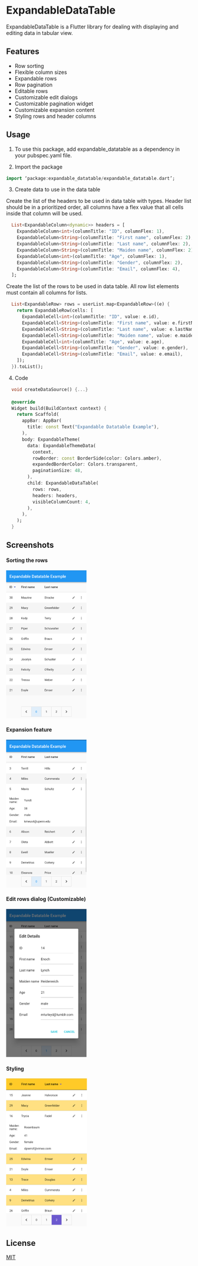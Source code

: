 # ExpandableDataTable

ExpandableDataTable is a Flutter library for dealing with displaying and editing data in tabular view. 

## Features

* Row sorting
* Flexible column sizes
* Expandable rows
* Row pagination
* Editable rows 
* Customizable edit dialogs
* Customizable pagination widget
* Customizable expansion content
* Styling rows and header columns


## Usage

1) To use this package, add expandable_datatable as a dependency in your pubspec.yaml file.

2) Import the package
```dart
import ‘package:expandable_datatable/expandable_datatable.dart’;
```

3) Create data to use in the data table

Create the list of the headers to be used in data table with types. Header list should be in a prioritized order, all columns have a flex value that all cells inside that column will be used.

```dart
  List<ExpandableColumn<dynamic>> headers = [
    ExpandableColumn<int>(columnTitle: "ID", columnFlex: 1),
    ExpandableColumn<String>(columnTitle: "First name", columnFlex: 2),
    ExpandableColumn<String>(columnTitle: "Last name", columnFlex: 2),
    ExpandableColumn<String>(columnTitle: "Maiden name", columnFlex: 2),
    ExpandableColumn<int>(columnTitle: "Age", columnFlex: 1),
    ExpandableColumn<String>(columnTitle: "Gender", columnFlex: 2),
    ExpandableColumn<String>(columnTitle: "Email", columnFlex: 4),
  ];
```

Create the list of the rows to be used in data table. All row list elements must contain all columns for lists. 


```dart
  List<ExpandableRow> rows = userList.map<ExpandableRow>((e) {
    return ExpandableRow(cells: [
      ExpandableCell<int>(columnTitle: "ID", value: e.id),
      ExpandableCell<String>(columnTitle: "First name", value: e.firstName),
      ExpandableCell<String>(columnTitle: "Last name", value: e.lastName),
      ExpandableCell<String>(columnTitle: "Maiden name", value: e.maidenName),
      ExpandableCell<int>(columnTitle: "Age", value: e.age),
      ExpandableCell<String>(columnTitle: "Gender", value: e.gender),
      ExpandableCell<String>(columnTitle: "Email", value: e.email),
    ]);
  }).toList();
```

4) Code

```dart
  void createDataSource() {...}

  @override
  Widget build(BuildContext context) {
    return Scaffold(
      appBar: AppBar(
        title: const Text("Expandable Datatable Example"),
      ),
      body: ExpandableTheme(
        data: ExpandableThemeData(
          context,
          rowBorder: const BorderSide(color: Colors.amber),
          expandedBorderColor: Colors.transparent,
          paginationSize: 48,
        ),
        child: ExpandableDataTable(
          rows: rows,
          headers: headers,
          visibleColumnCount: 4,
        ),
      ),
    );
  }
```

## Screenshots

#### Sorting the rows

<img src="screenshots/sorting.png" height="400" alt="Sort Screenshot"/>


#### Expansion feature

<img src="screenshots/expansion.png" height="400" alt="Expansion Screenshot"/>


#### Edit rows dialog (Customizable)

<img src="screenshots/editing.png" height="400" alt="Editing Screenshot"/>


#### Styling

<img src="screenshots/styling.png" height="400" alt="Styling Screenshot"/>

## License

[MIT](https://choosealicense.com/licenses/mit/)

